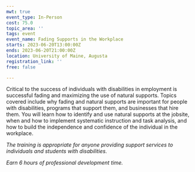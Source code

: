 ```yaml
---
mwt: true
event_type: In-Person
cost: 75.0
topic_area: ''
tags: event
event_name: Fading Supports in the Workplace
starts: 2023-06-20T13:00:00Z
ends: 2023-06-20T21:00:00Z
location: University of Maine, Augusta
registration_link: ''
free: false

---
```

Critical to the success of individuals with disabilities in employment is successful fading and maximizing the use of natural supports. Topics covered include why fading and natural supports are important for people with disabilities, programs that support them, and businesses that hire them. You will learn how to identify and use natural supports at the jobsite, when and how to implement systematic instruction and task analysis, and how to build the independence and confidence of the individual in the workplace. 

_The training is appropriate for anyone providing support services to individuals and students with disabilities._ 

_Earn 6 hours of professional development time._